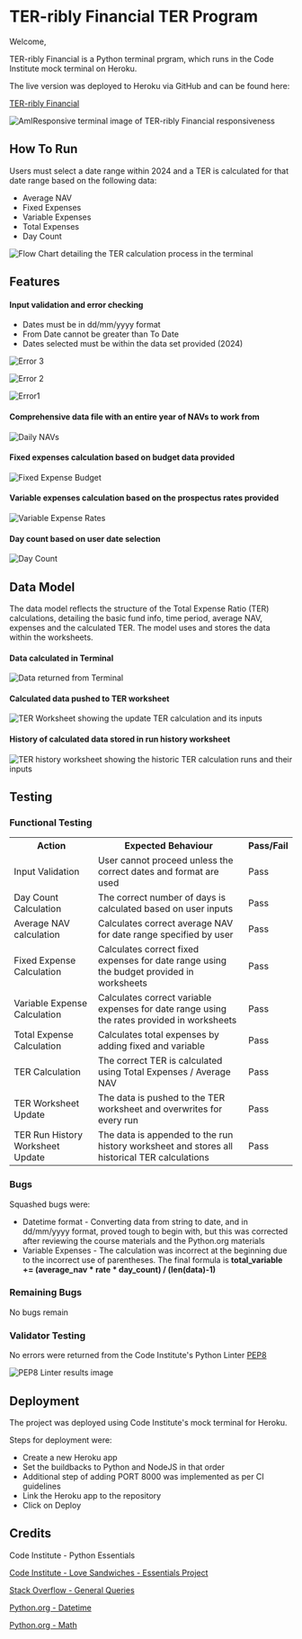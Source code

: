 # TER-ribly Financial TER Program

Welcome,

TER-ribly Financial is a Python terminal prgram, which runs in the Code Institute mock terminal on Heroku.

The live version was deployed to Heroku via GitHub and can be found here:

[TER-ribly Financial](https://ter-ribly-financial-ebc03ebd637e.herokuapp.com/)

![AmIResponsive terminal image of TER-ribly Financial responsiveness](readme/Am%20I%20Responsive.JPG)

## How To Run

Users must select a date range within 2024 and a TER is calculated for that date range based on the following data:
<ul>
    <li>Average NAV
    <li>Fixed Expenses
    <li>Variable Expenses
    <li>Total Expenses
    <li>Day Count
</ul>


![Flow Chart detailing the TER calculation process in the terminal](readme/Lucid%20Chart.png)

## Features

#### Input validation and error checking
<ul>
    <li>Dates must be in dd/mm/yyyy format
    <li>From Date cannot be greater than To Date
    <li>Dates selected must be within the data set provided (2024)
</ul>

![Error 3](readme/Error%203.JPG)

![Error 2](readme/Error%202.JPG)

![Error1](readme/Error%201.JPG)

#### Comprehensive data file with an entire year of NAVs to work from
![Daily NAVs](readme/Daily%20NAVs.JPG)

#### Fixed expenses calculation based on budget data provided
![Fixed Expense Budget](readme/Fixed%20Budget.JPG)

#### Variable expenses calculation based on the prospectus rates provided
![Variable Expense Rates](readme/Variable%20Rates.JPG)

#### Day count based on user date selection
![Day Count](readme/Day%20Count.JPG)

## Data Model
The data model reflects the structure of the Total Expense Ratio (TER) calculations, detailing the basic fund info,
time period, average NAV, expenses and the calculated TER.  The model uses and stores the data within the worksheets.

#### Data calculated in Terminal
![Data returned from Terminal](readme/Returned%20Data%202.JPG)

#### Calculated data pushed to TER worksheet
![TER Worksheet showing the update TER calculation and its inputs](readme/TER.JPG)

#### History of calculated data stored in run history worksheet
![TER history worksheet showing the historic TER calculation runs and their inputs](readme/Run%20History.JPG)

## Testing

### Functional Testing
<table>
    <tr>
        <th>Action</th>
        <th>Expected Behaviour</th>
        <th>Pass/Fail</th>
    </tr>
    <tr>
        <td>Input Validation</td>
        <td>User cannot proceed unless the correct dates and format are used</td>
        <td>Pass</td>
    </tr>
    <tr>
        <td>Day Count Calculation</td>
        <td>The correct number of days is calculated based on user inputs</td>
        <td>Pass</td>
    </tr>
    <tr>
        <td>Average NAV calculation</td>
        <td>Calculates correct average NAV for date range specified by user</td>
        <td>Pass</td>
    </tr>
    <tr>
        <td>Fixed Expense Calculation</td>
        <td>Calculates correct fixed expenses for date range using the budget provided in worksheets</td>
        <td>Pass</td>
    </tr>
    <tr>
        <td>Variable Expense Calculation</td>
        <td>Calculates correct variable expenses for date range using the rates provided in worksheets</td>
        <td>Pass</td>
    </tr>
    <tr>
        <td>Total Expense Calculation</td>
        <td>Calculates total expenses by adding fixed and variable</td>
        <td>Pass</td>
    </tr>
    <tr>
        <td>TER Calculation</td>
        <td>The correct TER is calculated using Total Expenses / Average NAV</td>
        <td>Pass</td>
    </tr>
    <tr>
        <td>TER Worksheet Update</td>
        <td>The data is pushed to the TER worksheet and overwrites for every run</td>
        <td>Pass</td>
    </tr>
    <tr>
        <td>TER Run History Worksheet Update</td>
        <td>The data is appended to the run history worksheet and stores all historical TER calculations</td>
        <td>Pass</td>
    </tr>
</table>

### Bugs
Squashed bugs were:
<ul>
    <li>Datetime format - Converting data from string to date, and in dd/mm/yyyy format, proved tough to begin with,
        but this was corrected after reviewing the course materials and the Python.org materials
    <li>Variable Expenses - The calculation was incorrect at the beginning due to the incorrect use of parentheses. 
        The final formula is <strong>total_variable += (average_nav * rate * day_count) / (len(data)-1)</strong>
</ul>

### Remaining Bugs
No bugs remain

### Validator Testing
No errors were returned from the Code Institute's Python Linter [PEP8](https://pep8ci.herokuapp.com/)

![PEP8 Linter results image](readme/PEP8.JPG)

## Deployment
The project was deployed using Code Institute's mock terminal for Heroku.

Steps for deployment were:
<ul>
    <li>Create a new Heroku app
    <li>Set the buildbacks to Python and NodeJS in that order
    <li>Additional step of adding PORT 8000 was implemented as per CI guidelines
    <li>Link the Heroku app to the repository
    <li>Click on Deploy
</ul>

## Credits

Code Institute - Python Essentials

[Code Institute - Love Sandwiches - Essentials Project](https://github.com/Code-Institute-Solutions/love-sandwiches-p5-sourcecode/tree/master/05-deployment/01-deployment-part-1)

[Stack Overflow - General Queries](https://stackoverflow.com/)

[Python.org - Datetime](https://docs.python.org/3/library/datetime.html)

[Python.org - Math](https://docs.python.org/3/library/math.html)
